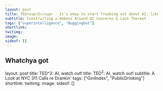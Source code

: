 ```yaml
---
layout: post
title: TED<sup>2</sup> - It's okay to start freaking out about AI, like yesterday
subtitle: Constructing a Debate Around AI Concerns & Lack Thereof
tags: ["superintelligence", "BuggingOut"]
shortlink: 
twitimg: 
image: 
sideof: []
---
```


## Whatchya got



layout: post
title: TED^2: AI, watch out!
title: TED<sup>2</sup>: AI, watch out!
subtitle: A Look at NYC 311 Calls re Drankin'
tags: ["GiniIndex", "PublicDrinking"]
shortlink: 
twitimg: 
image: 
sideof: []
